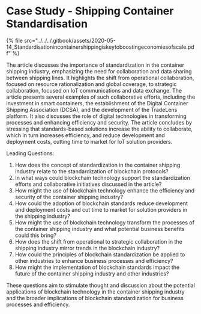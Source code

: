 # Case Study - Shipping Container Standardisation

{% file src="../../../.gitbook/assets/2020-05-14_Standardisationincontainershippingiskeytoboostingeconomiesofscale.pdf" %}

The article discusses the importance of standardization in the container shipping industry, emphasizing the need for collaboration and data sharing between shipping lines. It highlights the shift from operational collaboration, focused on resource rationalization and global coverage, to strategic collaboration, focused on IoT communications and data exchange. The article presents several examples of such collaborative efforts, including the investment in smart containers, the establishment of the Digital Container Shipping Association (DCSA), and the development of the TradeLens platform. It also discusses the role of digital technologies in transforming processes and enhancing efficiency and security. The article concludes by stressing that standards-based solutions increase the ability to collaborate, which in turn increases efficiency, and reduce development and deployment costs, cutting time to market for IoT solution providers.

Leading Questions:

1. How does the concept of standardization in the container shipping industry relate to the standardization of blockchain protocols?
2. In what ways could blockchain technology support the standardization efforts and collaborative initiatives discussed in the article?
3. How might the use of blockchain technology enhance the efficiency and security of the container shipping industry?
4. How could the adoption of blockchain standards reduce development and deployment costs and cut time to market for solution providers in the shipping industry?
5. How might the use of blockchain technology transform the processes of the container shipping industry and what potential business benefits could this bring?
6. How does the shift from operational to strategic collaboration in the shipping industry mirror trends in the blockchain industry?
7. How could the principles of blockchain standardization be applied to other industries to enhance business processes and efficiency?
8. How might the implementation of blockchain standards impact the future of the container shipping industry and other industries?

These questions aim to stimulate thought and discussion about the potential applications of blockchain technology in the container shipping industry and the broader implications of blockchain standardization for business processes and efficiency.
